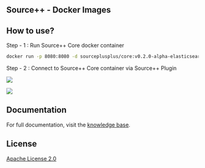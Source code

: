 Source++ - Docker Images
---

## How to use?

Step - 1 : Run Source++ Core docker container

```bash
docker run -p 8080:8080 -d sourceplusplus/core:v0.2.0-alpha-elasticsearch
```

Step - 2 : Connect to Source++ Core container via Source++ Plugin

![](https://raw.githubusercontent.com/sourceplusplus/Assistant/v0.2.0-alpha/docs/images/screenshots/2019-05-11%2010-24-01.png)

![](https://raw.githubusercontent.com/sourceplusplus/Assistant/v0.2.0-alpha/docs/images/screenshots/2019-05-11%2010-24-14.png)

## Documentation

For full documentation, visit the [knowledge base](https://sourceplusplus.com/knowledge).

## License

[Apache License 2.0](https://github.com/sourceplusplus/Assistant/blob/master/LICENSE)